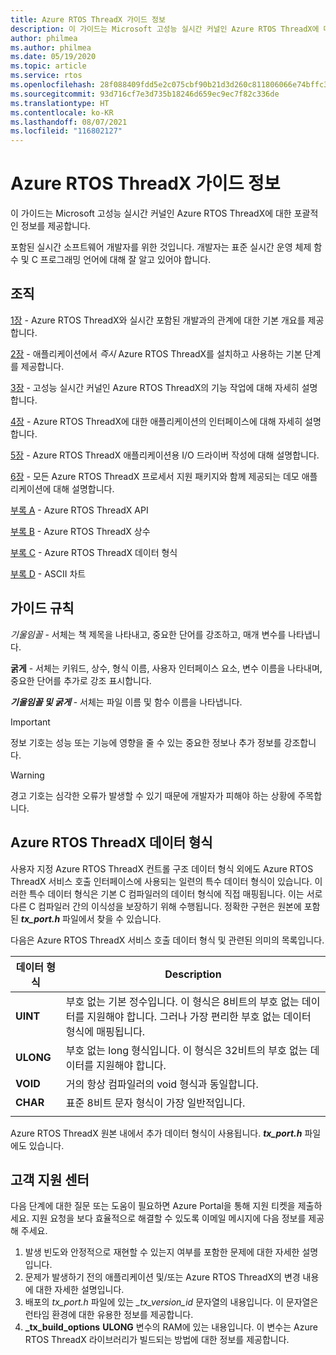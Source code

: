 ```yaml
---
title: Azure RTOS ThreadX 가이드 정보
description: 이 가이드는 Microsoft 고성능 실시간 커널인 Azure RTOS ThreadX에 대한 포괄적인 정보를 제공합니다.
author: philmea
ms.author: philmea
ms.date: 05/19/2020
ms.topic: article
ms.service: rtos
ms.openlocfilehash: 28f088409fdd5e2c075cbf90b21d3d260c811806066e74bffc395207cde0239c
ms.sourcegitcommit: 93d716cf7e3d735b18246d659ec9ec7f82c336de
ms.translationtype: HT
ms.contentlocale: ko-KR
ms.lasthandoff: 08/07/2021
ms.locfileid: "116802127"
---
```

# <a name="about-the-azure-rtos-threadx-guide"></a>Azure RTOS ThreadX 가이드 정보

이 가이드는 Microsoft 고성능 실시간 커널인 Azure RTOS ThreadX에 대한 포괄적인 정보를 제공합니다. 

포함된 실시간 소프트웨어 개발자를 위한 것입니다. 개발자는 표준 실시간 운영 체제 함수 및 C 프로그래밍 언어에 대해 잘 알고 있어야 합니다.

## <a name="organization"></a>조직

[1장](chapter1.md) - Azure RTOS ThreadX와 실시간 포함된 개발과의 관계에 대한 기본 개요를 제공합니다.

[2장](chapter2.md) - 애플리케이션에서 *즉시* Azure RTOS ThreadX를 설치하고 사용하는 기본 단계를 제공합니다.

[3장](chapter3.md) - 고성능 실시간 커널인 Azure RTOS ThreadX의 기능 작업에 대해 자세히 설명합니다.

[4장](chapter4.md) - Azure RTOS ThreadX에 대한 애플리케이션의 인터페이스에 대해 자세히 설명합니다.

[5장](chapter5.md) - Azure RTOS ThreadX 애플리케이션용 I/O 드라이버 작성에 대해 설명합니다.

[6장](chapter6.md) - 모든 Azure RTOS ThreadX 프로세서 지원 패키지와 함께 제공되는 데모 애플리케이션에 대해 설명합니다.

[부록 A](appendix-a.md) - Azure RTOS ThreadX API

[부록 B](appendix-b.md) - Azure RTOS ThreadX 상수

[부록 C](appendix-c.md) - Azure RTOS ThreadX 데이터 형식

[부록 D](appendix-d.md) - ASCII 차트

## <a name="guide-conventions"></a>가이드 규칙

*기울임꼴* - 서체는 책 제목을 나타내고, 중요한 단어를 강조하고, 매개 변수를 나타냅니다.

**굵게** - 서체는 키워드, 상수, 형식 이름, 사용자 인터페이스 요소, 변수 이름을 나타내며, 중요한 단어를 추가로 강조 표시합니다.

***기울임꼴 및 굵게*** - 서체는 파일 이름 및 함수 이름을 나타냅니다.

> [!IMPORTANT]
> 정보 기호는 성능 또는 기능에 영향을 줄 수 있는 중요한 정보나 추가 정보를 강조합니다.

> [!WARNING]
> 경고 기호는 심각한 오류가 발생할 수 있기 때문에 개발자가 피해야 하는 상황에 주목합니다.

## <a name="azure-rtos-threadx-data-types"></a>Azure RTOS ThreadX 데이터 형식

사용자 지정 Azure RTOS ThreadX 컨트롤 구조 데이터 형식 외에도 Azure RTOS ThreadX 서비스 호출 인터페이스에 사용되는 일련의 특수 데이터 형식이 있습니다. 이러한 특수 데이터 형식은 기본 C 컴파일러의 데이터 형식에 직접 매핑됩니다. 이는 서로 다른 C 컴파일러 간의 이식성을 보장하기 위해 수행됩니다. 정확한 구현은 원본에 포함된 ***tx_port.h*** 파일에서 찾을 수 있습니다.

다음은 Azure RTOS ThreadX 서비스 호출 데이터 형식 및 관련된 의미의 목록입니다.

| 데이터 형식  | Description |
| -------- | ------------------------------------------------------------------------------------------------------------------------------------ |
| **UINT** | 부호 없는 기본 정수입니다. 이 형식은 8비트의 부호 없는 데이터를 지원해야 합니다. 그러나 가장 편리한 부호 없는 데이터 형식에 매핑됩니다. |
| **ULONG** | 부호 없는 long 형식입니다. 이 형식은 32비트의 부호 없는 데이터를 지원해야 합니다. |
| **VOID** | 거의 항상 컴파일러의 void 형식과 동일합니다. |
| **CHAR** | 표준 8비트 문자 형식이 가장 일반적입니다. |
|  |  |

Azure RTOS ThreadX 원본 내에서 추가 데이터 형식이 사용됩니다. ***tx_port.h*** 파일에도 있습니다.

## <a name="customer-support-center"></a>고객 지원 센터

다음 단계에 대한 질문 또는 도움이 필요하면 Azure Portal을 통해 지원 티켓을 제출하세요. 지원 요청을 보다 효율적으로 해결할 수 있도록 이메일 메시지에 다음 정보를 제공해 주세요.

1. 발생 빈도와 안정적으로 재현할 수 있는지 여부를 포함한 문제에 대한 자세한 설명입니다.
2. 문제가 발생하기 전의 애플리케이션 및/또는 Azure RTOS ThreadX의 변경 내용에 대한 자세한 설명입니다.
3. 배포의 *tx_port.h* 파일에 있는 *_tx_version_id* 문자열의 내용입니다. 이 문자열은 런타임 환경에 대한 유용한 정보를 제공합니다.
4. **_tx_build_options** **ULONG** 변수의 RAM에 있는 내용입니다. 이 변수는 Azure RTOS ThreadX 라이브러리가 빌드되는 방법에 대한 정보를 제공합니다.
